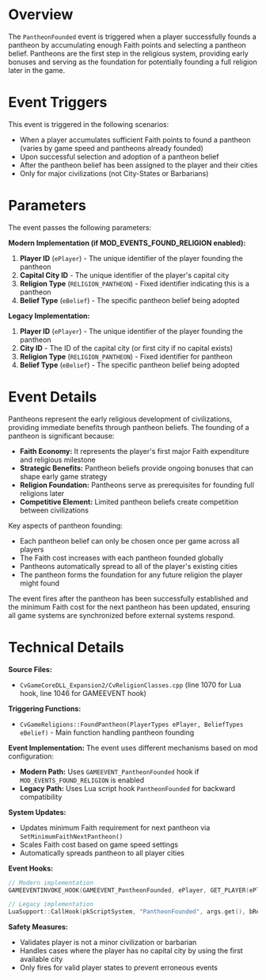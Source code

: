 # Overview

The `PantheonFounded` event is triggered when a player successfully founds a pantheon by accumulating enough Faith points and selecting a pantheon belief. Pantheons are the first step in the religious system, providing early bonuses and serving as the foundation for potentially founding a full religion later in the game.

# Event Triggers

This event is triggered in the following scenarios:

- When a player accumulates sufficient Faith points to found a pantheon (varies by game speed and pantheons already founded)
- Upon successful selection and adoption of a pantheon belief
- After the pantheon belief has been assigned to the player and their cities
- Only for major civilizations (not City-States or Barbarians)

# Parameters

The event passes the following parameters:

**Modern Implementation (if MOD_EVENTS_FOUND_RELIGION enabled):**
1. **Player ID** (`ePlayer`) - The unique identifier of the player founding the pantheon
2. **Capital City ID** - The unique identifier of the player's capital city
3. **Religion Type** (`RELIGION_PANTHEON`) - Fixed identifier indicating this is a pantheon
4. **Belief Type** (`eBelief`) - The specific pantheon belief being adopted

**Legacy Implementation:**
1. **Player ID** (`ePlayer`) - The unique identifier of the player founding the pantheon  
2. **City ID** - The ID of the capital city (or first city if no capital exists)
3. **Religion Type** (`RELIGION_PANTHEON`) - Fixed identifier for pantheon
4. **Belief Type** (`eBelief`) - The specific pantheon belief being adopted

# Event Details

Pantheons represent the early religious development of civilizations, providing immediate benefits through pantheon beliefs. The founding of a pantheon is significant because:

- **Faith Economy:** It represents the player's first major Faith expenditure and religious milestone
- **Strategic Benefits:** Pantheon beliefs provide ongoing bonuses that can shape early game strategy
- **Religion Foundation:** Pantheons serve as prerequisites for founding full religions later
- **Competitive Element:** Limited pantheon beliefs create competition between civilizations

Key aspects of pantheon founding:
- Each pantheon belief can only be chosen once per game across all players
- The Faith cost increases with each pantheon founded globally
- Pantheons automatically spread to all of the player's existing cities
- The pantheon forms the foundation for any future religion the player might found

The event fires after the pantheon has been successfully established and the minimum Faith cost for the next pantheon has been updated, ensuring all game systems are synchronized before external systems respond.

# Technical Details

**Source Files:**
- `CvGameCoreDLL_Expansion2/CvReligionClasses.cpp` (line 1070 for Lua hook, line 1046 for GAMEEVENT hook)

**Triggering Functions:**
- `CvGameReligions::FoundPantheon(PlayerTypes ePlayer, BeliefTypes eBelief)` - Main function handling pantheon founding

**Event Implementation:**
The event uses different mechanisms based on mod configuration:
- **Modern Path:** Uses `GAMEEVENT_PantheonFounded` hook if `MOD_EVENTS_FOUND_RELIGION` is enabled
- **Legacy Path:** Uses Lua script hook `PantheonFounded` for backward compatibility

**System Updates:**
- Updates minimum Faith requirement for next pantheon via `SetMinimumFaithNextPantheon()`
- Scales Faith cost based on game speed settings
- Automatically spreads pantheon to all player cities

**Event Hooks:**
```cpp
// Modern implementation
GAMEEVENTINVOKE_HOOK(GAMEEVENT_PantheonFounded, ePlayer, GET_PLAYER(ePlayer).getCapitalCity()->GetID(), RELIGION_PANTHEON, eBelief);

// Legacy implementation  
LuaSupport::CallHook(pkScriptSystem, "PantheonFounded", args.get(), bResult);
```

**Safety Measures:**
- Validates player is not a minor civilization or barbarian
- Handles cases where the player has no capital city by using the first available city
- Only fires for valid player states to prevent erroneous events